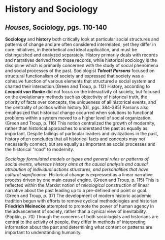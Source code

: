 # **History and Sociology**

## **_Houses_**, Sociology, pgs. 110-140

**Sociology** and **history** both critically look at particular social structures and patterns of change and are often considered interrelated, yet they differ in core initiatives, in theorhetical and ideal application, and must be distinguished and analyzed separately. History primarily deals with records and narratives derived from those records, while historical sociology is the discipline which is primarily concerned with the study of social phenomena and social processes of the past. Sociologist **_Talcott Parsons_** focused on structural functionalism of society and expressed that society was a cohesive function of various elements that structured a social system and charted their interaction.(Green and Troup, p. 112) History, according to **_Leopold von Ranke_** did not focus on the interactivity of society, but focused on the evolutionary methods such as objectivity of historical truth, the priority of facts over concepts, the uniqueness of all historical events, and the centrality of politics within history.(Gil, pgs. 384-385) Parsons also emphasized that historical change occurred when solutions to functional problems within a system moved to a higher level of social organization.(Green and Troup, p. 116) This notion centralized the growth of modernity, rather than historical approaches to understand the past as equally as important. Despite failings of particular leaders and civilizations in the past, history often concludes that all historical facts and concepts may not necessarily connect, but are equally as important as social processes and the historical "road" to modernity. 

*Sociology formulated models or types and general rules or patterns of social events, whereas history aims at the causal analysis and causal attribution of individual actions structures, and personalities that have cultural significance.* Historical change is expressed as a linear narrative process driven by one main causal engine. (Green and Troup, p. 115) This is reflected within the Marxist notion of *teleological* construction of linear narrative about the past leading up to a pre-defined end point or goal. (Green and Troup, p. 37) The development of modern historic academic tradition begun with efforts to remove cyclical methodologies and historian **Friedrich Meinecke** attempted to promote the power of human agency in the advancement of society, rather than a cynical view of inevitability. (Popkin, p. 70) Though the concerns of both sociologists and historians are central to the activity of people, they differ in methods of interpreting information about the past and determining what content or patterns are important to understanding humanity. 

